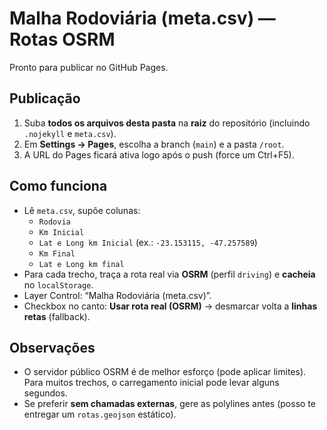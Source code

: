 # Malha Rodoviária (meta.csv) — Rotas OSRM

Pronto para publicar no GitHub Pages.

## Publicação
1. Suba **todos os arquivos desta pasta** na **raiz** do repositório (incluindo `.nojekyll` e `meta.csv`).
2. Em **Settings → Pages**, escolha a branch (`main`) e a pasta `/root`.
3. A URL do Pages ficará ativa logo após o push (force um Ctrl+F5).

## Como funciona
- Lê `meta.csv`, supõe colunas:
  - `Rodovia`
  - `Km Inicial`
  - `Lat e Long km Inicial` (ex.: `-23.153115, -47.257589`)
  - `Km Final`
  - `Lat e Long km final`
- Para cada trecho, traça a rota real via **OSRM** (perfil `driving`) e **cacheia** no `localStorage`.
- Layer Control: “Malha Rodoviária (meta.csv)”.
- Checkbox no canto: **Usar rota real (OSRM)** → desmarcar volta a **linhas retas** (fallback).

## Observações
- O servidor público OSRM é de melhor esforço (pode aplicar limites). Para muitos trechos, o carregamento inicial pode levar alguns segundos.
- Se preferir **sem chamadas externas**, gere as polylines antes (posso te entregar um `rotas.geojson` estático).

